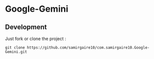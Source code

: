 # Google-Gemini 



## Development

Just fork or clone the project :

`git clone https://github.com/samirgaire10/com.samirgaire10.Google-Gemini.git`

